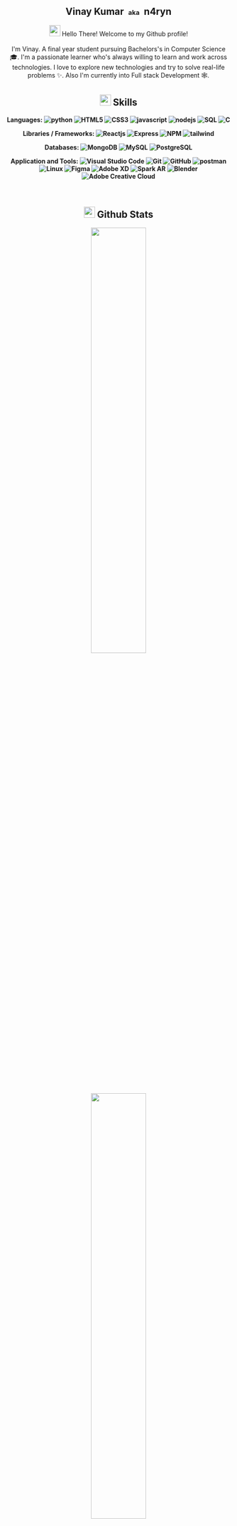 
### <h2 align="center">Vinay Kumar &nbsp;<small><small>aka</small></small> &nbsp;n4ryn</h2> <div align="center">

<div align="center"><img src="https://media.giphy.com/media/hvRJCLFzcasrR4ia7z/giphy.gif" width="25px"> Hello There! Welcome to my Github profile!</div> 

<br/> 
I'm Vinay. A final year student pursuing Bachelors's in Computer Science 🎓. I'm a passionate learner who's always willing to learn and work across technologies. I love to explore new technologies and try to solve real-life problems ✨. Also I'm currently into Full stack Development 🕸️. 

## <img  src="https://media2.giphy.com/media/QssGEmpkyEOhBCb7e1/giphy.gif?cid=ecf05e47a0n3gi1bfqntqmob8g9aid1oyj2wr3ds3mg700bl&rid=giphy.gif"  width ="25"><b> Skills</b>

  

<p align="center">

<b>Languages:<b/>
 ![python](https://img.shields.io/badge/Python-14354C?style=for-the-badge&logo=python&logoColor=white) ![HTML5](https://img.shields.io/badge/html5-%23E34F26.svg?style=for-the-badge&logo=html5&logoColor=white) ![CSS3](https://img.shields.io/badge/css3-%231572B6.svg?style=for-the-badge&logo=css3&logoColor=white) ![javascript](https://img.shields.io/badge/javascript%20-%23323330.svg?&style=for-the-badge&logo=javascript&logoColor=%23F7DF1E) ![nodejs](https://img.shields.io/badge/node.js%20-%2343853D.svg?&style=for-the-badge&logo=node.js&logoColor=white) ![SQL](https://custom-icon-badges.herokuapp.com/badge/SQL-025E8C.svg?style=for-the-badge&logo=database&logoColor=white) ![C](https://img.shields.io/badge/C-0078D6.svg?style=for-the-badge&logo=c&logoColor=white) 

<b>Libraries / Frameworks:</b> 
![Reactjs](https://img.shields.io/badge/react%20-%2320232a.svg?&style=for-the-badge&logo=react&logoColor=%2361DAFB) ![Express](https://img.shields.io/badge/Express.js-000000?style=for-the-badge&logo=express&logoColor=white) ![NPM](https://img.shields.io/badge/npm-CB3837?style=for-the-badge&logo=npm&logoColor=white) ![tailwind](https://img.shields.io/badge/Tailwind_CSS-00B2FF?style=for-the-badge&logo=tailwind-css&logoColor=white) 

<b>Databases:</b>
![MongoDB](https://img.shields.io/badge/MongoDB-%234ea94b.svg?&style=for-the-badge&logo=mongodb&logoColor=white) ![MySQL](https://img.shields.io/badge/MySQL-00000F?style=for-the-badge&logo=mysql&logoColor=white) ![PostgreSQL](https://img.shields.io/badge/PostgreSQL-316192?style=for-the-badge&logo=postgresql&logoColor=white) 
 
 <b>Application and Tools:</b>
   ![Visual Studio Code](https://img.shields.io/badge/Visual%20Studio%20Code-0078d7.svg?style=for-the-badge&logo=visual-studio-code&logoColor=white) ![Git](https://img.shields.io/badge/git-%23F05033.svg?style=for-the-badge&logo=git&logoColor=white) ![GitHub](https://img.shields.io/badge/github-%23121011.svg?style=for-the-badge&logo=github&logoColor=white) ![postman](https://img.shields.io/badge/Postman-FF6C37?style=for-the-badge&logo=Postman&logoColor=white) ![Linux](https://img.shields.io/badge/Linux-FCC624?style=for-the-badge&logo=linux&logoColor=black) ![Figma](https://img.shields.io/badge/Figma-000000?style=for-the-badge&logo=figma&logoColor=white) ![Adobe XD](https://img.shields.io/badge/Adobe%20XD-470137?style=for-the-badge&logo=Adobe%20XD&logoColor=#FF61F6) ![Spark AR](https://img.shields.io/badge/Spark%20AR-FF5C83?style=for-the-badge&logo=spark-ar&logoColor=white) ![Blender](https://img.shields.io/badge/Blender-%23F5792A.svg?style=for-the-badge&logo=blender&logoColor=white) ![Adobe Creative Cloud](https://img.shields.io/badge/Adobe%20Creative%20Cloud-DA1F26?style=for-the-badge&logo=Adobe%20Creative%20Cloud&logoColor=white) 
 
 </p>

    
<br>


 ## <img src="https://media.giphy.com/media/iY8CRBdQXODJSCERIr/giphy.gif" width="25"> <b>Github Stats</b> 

<p align="left"> 

<a  href="https://github.com/n4ryn/"> <img  width="49.5%"  src="https://github-readme-stats.vercel.app/api?username=n4ryn&show_icons=true&theme=gruvbox&hide_border=true" /> 

<img  width="49.5%"  src="https://github-readme-streak-stats.herokuapp.com/?user=n4ryn&theme=gruvbox&hide_border=true" /> </a> 

</p>

<img src="https://user-images.githubusercontent.com/73097560/115834477-dbab4500-a447-11eb-908a-139a6edaec5c.gif"></a>

<p align="center"> 

<a href="https://github.com/n4ryn"><img src="https://github-profile-summary-cards.vercel.app/api/cards/profile-details?username=n4ryn&theme=gruvbox&hide_border=true" width="900" alt="Vinay Kumar"/></a>

</p> 


## Connect with me 

<a href="https://www.discord.com/users/709491555072868413/" target="_blank"> 
<img src="https://img.shields.io/badge/Discord-7289DA?&style=for-the-badge&logo=discord&logoColor=white" t=instagram style="margin-bottom: 5px;" /> </a>
<a href="https://www.instagram.com/n4ryn._/" target="_blank"> <img src="https://img.shields.io/badge/instagram-%ff5851db.svg?color=f02b9a&style=for-the-badge&logo=instagram&logoColor=white" t=instagram style="margin-bottom: 5px;" /> </a>
<a href="https://www.twitter.com/n4ryn_" target="_blank"> <img src="https://img.shields.io/badge/twitter-%2300acee.svg?color=1DA1F2&style=for-the-badge&logo=twitter&logoColor=white" style="margin-bottom: 5px;" /> </a>
<a href="https://linkedin.com/in/n4ryn" target="_blank"> <img src="https://img.shields.io/badge/linkedin-%2300acee.svg?color=405DE6&style=for-the-badge&logo=linkedin&logoColor=white" style="margin-bottom: 5px;" /> </a>
